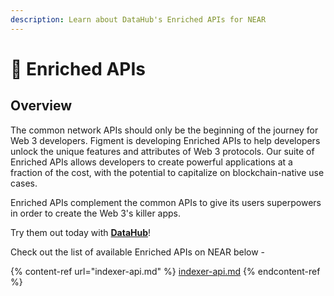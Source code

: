 ```yaml
---
description: Learn about DataHub's Enriched APIs for NEAR
---
```


# 🎊 Enriched APIs

## Overview

The common network APIs should only be the beginning of the journey for Web 3 developers. Figment is developing Enriched APIs to help developers unlock the unique features and attributes of Web 3 protocols. Our suite of Enriched APIs allows developers to create powerful applications at a fraction of the cost, with the potential to capitalize on blockchain-native use cases.

Enriched APIs complement the common APIs to give its users superpowers in order to create the Web 3's killer apps.

Try them out today with [**DataHub**](https://datahub.figment.io/sign\_up?service=polkadot)!

Check out the list of available Enriched APIs on NEAR below -

{% content-ref url="indexer-api.md" %}
[indexer-api.md](indexer-api.md)
{% endcontent-ref %}



